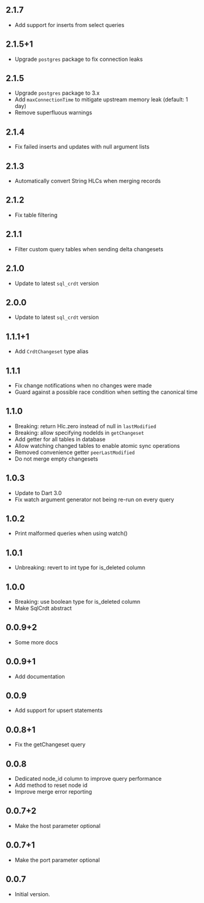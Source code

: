## 2.1.7

- Add support for inserts from select queries

## 2.1.5+1

- Upgrade `postgres` package to fix connection leaks

## 2.1.5

- Upgrade `postgres` package to 3.x
- Add `maxConnectionTime` to mitigate upstream memory leak (default: 1 day)
- Remove superfluous warnings

## 2.1.4

- Fix failed inserts and updates with null argument lists

## 2.1.3

- Automatically convert String HLCs when merging records

## 2.1.2

- Fix table filtering

## 2.1.1

- Filter custom query tables when sending delta changesets

## 2.1.0

- Update to latest `sql_crdt` version

## 2.0.0

- Update to latest `sql_crdt` version

## 1.1.1+1

- Add `CrdtChangeset` type alias

## 1.1.1

- Fix change notifications when no changes were made
- Guard against a possible race condition when setting the canonical time

## 1.1.0

- Breaking: return Hlc.zero instead of null in `lastModified`
- Breaking: allow specifying nodeIds in `getChangeset`
- Add getter for all tables in database
- Allow watching changed tables to enable atomic sync operations
- Removed convenience getter `peerLastModified`
- Do not merge empty changesets

## 1.0.3

- Update to Dart 3.0
- Fix watch argument generator not being re-run on every query

## 1.0.2

- Print malformed queries when using watch()

## 1.0.1

- Unbreaking: revert to int type for is_deleted column

## 1.0.0

- Breaking: use boolean type for is_deleted column
- Make SqlCrdt abstract

## 0.0.9+2

- Some more docs

## 0.0.9+1

- Add documentation

## 0.0.9

- Add support for upsert statements

## 0.0.8+1

- Fix the getChangeset query

## 0.0.8

- Dedicated node_id column to improve query performance
- Add method to reset node id
- Improve merge error reporting

## 0.0.7+2

- Make the host parameter optional

## 0.0.7+1

- Make the port parameter optional

## 0.0.7

- Initial version.
